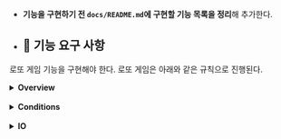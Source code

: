 - **기능을 구현하기 전 `docs/README.md`에 구현할 기능 목록을 정리**해 추가한다.
- ## 🚀 기능 요구 사항

로또 게임 기능을 구현해야 한다. 로또 게임은 아래와 같은 규칙으로 진행된다.


<details><summary><b>Overview</b></summary>

  - Features
```
- 로또 번호의 숫자 범위는 1~45까지이다.
- 1개의 로또를 발행할 때 중복되지 않는 6개의 숫자를 뽑는다.
- 당첨 번호 추첨 시 중복되지 않는 숫자 6개와 보너스 번호 1개를 뽑는다.
- 당첨은 1등부터 5등까지 있다. 당첨 기준과 금액은 아래와 같다.
    - 1등: 6개 번호 일치 / 2,000,000,000원
    - 2등: 5개 번호 + 보너스 번호 일치 / 30,000,000원
    - 3등: 5개 번호 일치 / 1,500,000원
    - 4등: 4개 번호 일치 / 50,000원
    - 5등: 3개 번호 일치 / 5,000원
```
</details> 
<br>
<details><summary><b>Conditions</b></summary>

- Features
```
- 로또 구입 금액을 입력하면 구입 금액에 해당하는 만큼 로또를 발행해야 한다.
- 로또 1장의 가격은 1,000원이다.
- 당첨 번호와 보너스 번호를 입력받는다.
- 사용자가 구매한 로또 번호와 당첨 번호를 비교하여 당첨 내역 및 수익률을 출력하고 
  로또 게임을 종료한다.
- 사용자가 잘못된 값을 입력할 경우 `IllegalArgumentException`를 발생시키고, 
  "[ERROR]"로 시작하는 에러 메시지를 출력 후 종료한다.
```

---

### Lotto 클래스

- 제공된 `Lotto` 클래스를 활용해 구현해야 한다.
- `Lotto`에 매개 변수가 없는 생성자를 추가할 수 없다.
- `numbers`의 접근 제어자인 private을 변경할 수 없다.
- `Lotto`에 필드(인스턴스 변수)를 추가할 수 없다.
- `Lotto`의 패키지 변경은 가능하다.

```java
public class Lotto {
    private final List<Integer> numbers;

    public Lotto(List<Integer> numbers) {
        validate(numbers);
        this.numbers = numbers;
    }

    private void validate(List<Integer> numbers) {
        if (numbers.size() != 6) {
            throw new IllegalArgumentException();
        }
    }

    // TODO: 추가 기능 구현
}
```

</details>
<br>
<details><summary><b>IO</b></summary>

#### Input


| No.   | Input         | description                                                                       |
|-------|---------------|-----------------------------------------------------------------------------------|
| **1** | `14000`       | 로또 구입 금액을 입력 받는다.<br>구입 금액은 1,000원 단위로 입력 받으며<br>1,000원으로 나누어 떨어지지 않는 경우 예외 처리한다. |
| **2** | `1,2,3,4,5,6` | 당첨 번호를 입력 받는다. 번호는 쉼표(,)를 기준으로 구분한다.                                              |
| **3** | `7`           | 보너스 번호를 입력 받는다.                                                                   |

#### Output
| No.   | Input                                                                                                                                                                                                                                 | description                                                    |
|-------|---------------------------------------------------------------------------------------------------------------------------------------------------------------------------------------------------------------------------------------|----------------------------------------------------------------|
| **1** | __8개를 구매했습니다.<br/>[8, 21, 23, 41, 42, 43]<br>[3, 5, 11, 16, 32, 38]<br>[7, 11, 16, 35, 36, 44]<br>[1, 8, 11, 31, 41, 42]<br>[13, 14, 16, 38, 42, 45]<br>[7, 11, 30, 40, 42, 43]<br>[2, 13, 22, 32, 38, 45]<br>[1, 3, 5, 14, 22, 45]__ | 발행한 로또 수량 및 번호를 출력한다.<br/>로또 번호는 오름차순으로 정렬하여 보여준다.             |
| **2** | __3개 일치 (5,000원) - 1개 <br/>4개 일치 (50,000원) - 0개 <br/>5개 일치 (1,500,000원) - 0개 <br/>5개 일치, 보너스 볼 일치 (30,000,000원) - 0개<br/>6개 일치 (2,000,000,000원) - 0개__                                                                                | 당첨 내역을 출력한다.                                                   |
| **3** | __총 수익률은 62.5%입니다.__                                                                                                                                                                                                                  | 수익률은 소수점 둘째 자리에서 반올림한다. <br/>(ex. 100.0%, 51.5%, 1,000,000.0%) |
| **3** | __[ERROR] 로또 번호는 1부터 45 사이의 숫자여야 합니다.__                                                                                                                                                                                               | 예외 상황 시 에러 문구를 출력해야 한다. <br/>단, 에러 문구는 "[ERROR]"로 시작해야 한다.     |

#### Example
```
구입금액을 입력해 주세요.
8000

8개를 구매했습니다.
[8, 21, 23, 41, 42, 43] 
[3, 5, 11, 16, 32, 38] 
[7, 11, 16, 35, 36, 44] 
[1, 8, 11, 31, 41, 42] 
[13, 14, 16, 38, 42, 45] 
[7, 11, 30, 40, 42, 43] 
[2, 13, 22, 32, 38, 45] 
[1, 3, 5, 14, 22, 45]

당첨 번호를 입력해 주세요.
1,2,3,4,5,6

보너스 번호를 입력해 주세요.
7

당첨 통계
---
3개 일치 (5,000원) - 1개
4개 일치 (50,000원) - 0개
5개 일치 (1,500,000원) - 0개
5개 일치, 보너스 볼 일치 (30,000,000원) - 0개
6개 일치 (2,000,000,000원) - 0개
총 수익률은 62.5%입니다.
```
</details>
